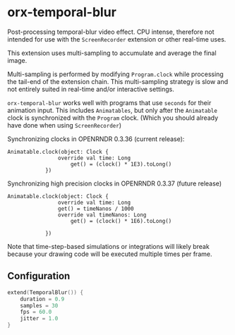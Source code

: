 # orx-temporal-blur

Post-processing temporal-blur video effect. CPU intense, therefore not intended 
for use with the `ScreenRecorder` extension or other real-time uses.

This extension uses multi-sampling to accumulate and average the final image. 

Multi-sampling is performed by modifying `Program.clock` 
while processing the tail-end of the extension chain. This multi-sampling strategy is slow and not
entirely suited in real-time and/or interactive settings.

`orx-temporal-blur` works well with programs that use `seconds` for their animation input.
This includes `Animatables`, but only after the `Animatable` clock is synchronized with the `Program` clock.
(Which you should already have done when using `ScreenRecorder`) 

Synchronizing clocks in OPENRNDR 0.3.36 (current release):
```
Animatable.clock(object: Clock {
                override val time: Long
                    get() = (clock() * 1E3).toLong()
            })
```

Synchronizing high precision clocks in OPENRNDR 0.3.37 (future release)
```
Animatable.clock(object: Clock {
                override val time: Long
                get() = timeNanos / 1000
                override val timeNanos: Long
                    get() = (clock() * 1E6).toLong()

            })
```

Note that time-step-based simulations or integrations will likely break because your drawing code will be executed multiple times
per frame.

## Configuration

```kotlin
extend(TemporalBlur()) {
    duration = 0.9
    samples = 30
    fps = 60.0 
    jitter = 1.0
}
```
